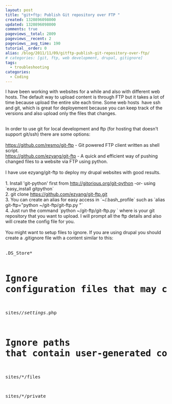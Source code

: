 ```yaml
---
layout: post
title: "git+ftp: Publish Git repository over FTP "
created: 1320896098000
updated: 1320896098000
comments: true
pageviews__total: 2809
pageviews__recent: 2
pageviews__avg_time: 190
tutorial__order: 0
alias: /blog/2011/11/09/gitftp-publish-git-repository-over-ftp/
# categories: [git, ftp, web development, drupal, gitignore]
tags:
  - troubleshooting
categories:
  - Coding
---
```

<p>I have been working with websites for a while and also with different web hosts. The default way to upload content is through FTP but it takes a lot of time because upload the entire site each time. Some web hosts &nbsp;have ssh and git, which is great for deployement because you can keep track of the versions and also upload only the files that changes.</p>
<!--More-->
<div>
	&nbsp;</div>
<div>
	In order to use git for local development and ftp (for hosting that doesn&#39;t support git/ssh) there are some options:</div>
<div>
	&nbsp;</div>
<div>
	<a href="https://github.com/resmo/git-ftp">https://github.com/resmo/git-ftp</a> - Git powered FTP client written as shell script.</div>
<div>
	<a href="https://github.com/ezyang/git-ftp">https://github.com/ezyang/git-ftp</a> - A quick and efficient way of pushing changed files to a website via FTP using python.</div>
<div>
	&nbsp;</div>
<div>
	I have use ezyang/git-ftp to deploy my drupal websites with good results.</div>
<div>
	&nbsp;</div>
<div>
	1. Install &#39;git-python&#39; first from <a href="http://gitorious.org/git-python">http://gitorious.org/git-python</a> -or- using `easy_install gitpython`</div>
<div>
	2. git clone <a href="https://github.com/ezyang/git-ftp.git">https://github.com/ezyang/git-ftp.git</a></div>
<div>
	3. You can create an alias for easy access in `~/.bash_profile` such as `alias git-ftp=&quot;python ~/git-ftp/git-ftp.py &quot;`</div>
<div>
	4. Just run the command `python ~/git-ftp/git-ftp.py ` where is your git repository that you want to upload. I will prompt all the ftp details and also will create the config file for you.</div>
<div>
	&nbsp;</div>
<div>
	You might want to setup files to ignore. If you are using drupal you should create a .gitignore file with a content similar to this:</div>
<div>
	&nbsp;</div>
<div>
	<pre>
.DS_Store*


# Ignore configuration files that may contain sensitive information.

sites/*/settings*.php


# Ignore paths that contain user-generated content.

sites/*/files

sites/*/private</pre>
</div>
<div>
	&nbsp;</div>
